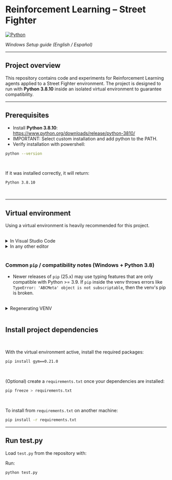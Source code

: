# Reinforcement Learning – Street Fighter

[![Python](https://img.shields.io/badge/python-3.8.10-blue.svg)](https://www.python.org/)

_Windows Setup guide (English / Español)_

---

## Project overview

This repository contains code and experiments for Reinforcement Learning agents applied to a Street Fighter environment. The project is designed to run with **Python 3.8.10** inside an isolated virtual environment to guarantee compatibility.

---

## Prerequisites
- Install **Python 3.8.10**: https://www.python.org/downloads/release/python-3810/
- IMPORTANT: Select custom installation and add python to the PATH.
- Verify installation with powershell:

```bash
python --version
```
<br>

If it was installed correctly, it will return:
```
Python 3.8.10
```


<br>


---

## Virtual environment

Using a virtual environment is heavily recommended for this project. 

<br>

<details>
  <summary>In Visual Studio Code</summary>
  <br>
  - Step 1: Do this
  - Step 2: Do that
  <br>
  - Step 3: Profit
</details>

<details>
  <summary>In any other editor</summary>

  <br>

  From your project folder run one of the following:
  
  - With the **py launcher** (recommended on Windows):

  ```bash
  py -3.8 -m venv venv
  ```

  - If `python3.8` is available in PATH:

  ```bash
  python3.8 -m venv venv
  ```
  
  #### This creates a folder named `venv` containing the isolated environment.

  <br>

  ### Activate the virtual environment

  **PowerShell**:

  ```powershell
  .\venv\Scripts\Activate
  ```

  PowerShell may block script execution by default.  
  If you see an error about `ExecutionPolicy`, either switch to **CMD** (below)  
  or run PowerShell as administrator (this might be more flexible, but for simplicity use CMD) and set:

  ```powershell
  Set-ExecutionPolicy -ExecutionPolicy RemoteSigned -Scope CurrentUser
  ```

  <br>

  - **Command Prompt (CMD)**:

  ```cmd
  venv\Scripts\activate
  ```

  When active one should see the prompt prefixed with `(venv)`:

  ```
  (venv) C:\Users\User\project>
  ```

  <br>

  To deactivate:

  ```bash
  deactivate
  ```

  ---

  ### Verify interpreter

  1. **Python: Select Interpreter**.  
  2. Select the interpreter that points to:

  ```
  ...\venv\Scripts\python.exe
  ```

  <br>

  Quick script to confirm the running interpreter:

  ```python
  import sys
  print("Python running from:", sys.executable)
  ```

  Expected when correct:

  ```
  C:\Users\User\Desktop\Coding\street_fighter\venv\Scripts\python.exe
  ```

  If it shows a path under `AppData\Local\Programs\Python\...`  
  you are using the global Python and not the venv.

  ---
</details>

<br>

### Common `pip` / compatibility notes (Windows + Python 3.8)
- Newer releases of `pip` (25.x) may use typing features that are only compatible with Python >= 3.9. If `pip` inside the venv throws errors like `TypeError: 'ABCMeta' object is not subscriptable`, then the venv's pip is broken.

<br>
<details>
  <summary>Regenerating VENV</summary>

  
  <br>
  
  1. Remove the broken venv:

  ```cmd
  rmdir /s /q venv
  ```
  <br>
  
  2. Recreate it with Python 3.8:
  
  ```cmd
  py -3.8 -m venv venv
  ```
  <br>
  
  3. Activate and verify `pip`:
  
  ```cmd
  venv\Scripts\activate
  pip --version
  ```
  
  You should see a `pip` version in the `23.x` series.
  
  ---
</details>


<br>

## Install project dependencies
<br>

With the virtual environment active, install the required packages:

```bash
pip install gym==0.21.0
```
<br>

(Optional) create a `requirements.txt` once your dependencies are installed:

```bash
pip freeze > requirements.txt
```
<br>

To install from `requirements.txt` on another machine:

```bash
pip install -r requirements.txt
```

---

## Run test.py
Load `test.py` from the repository with:

Run:

```bash
python test.py
```
